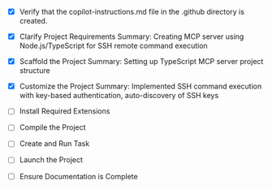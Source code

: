 <!-- Use this file to provide workspace-specific custom instructions to Copilot. For more details, visit https://code.visualstudio.com/docs/copilot/copilot-customization#_use-a-githubcopilotinstructionsmd-file -->
- [x] Verify that the copilot-instructions.md file in the .github directory is created.

- [x] Clarify Project Requirements
  Summary: Creating MCP server using Node.js/TypeScript for SSH remote command execution

- [x] Scaffold the Project
  Summary: Setting up TypeScript MCP server project structure

- [x] Customize the Project
  Summary: Implemented SSH command execution with key-based authentication, auto-discovery of SSH keys

- [ ] Install Required Extensions

- [ ] Compile the Project

- [ ] Create and Run Task

- [ ] Launch the Project

- [ ] Ensure Documentation is Complete
